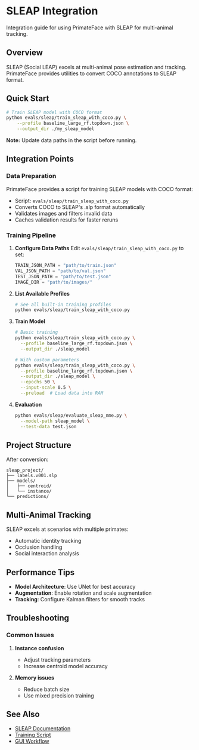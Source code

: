 # SLEAP Integration

Integration guide for using PrimateFace with SLEAP for multi-animal tracking.

## Overview

SLEAP (Social LEAP) excels at multi-animal pose estimation and tracking. PrimateFace provides utilities to convert COCO annotations to SLEAP format.

## Quick Start

```bash
# Train SLEAP model with COCO format
python evals/sleap/train_sleap_with_coco.py \
    --profile baseline_large_rf.topdown.json \
    --output_dir ./my_sleap_model
```

**Note:** Update data paths in the script before running.

## Integration Points

### Data Preparation

PrimateFace provides a script for training SLEAP models with COCO format:
- Script: `evals/sleap/train_sleap_with_coco.py`
- Converts COCO to SLEAP's .slp format automatically
- Validates images and filters invalid data
- Caches validation results for faster reruns

### Training Pipeline

1. **Configure Data Paths**
   Edit `evals/sleap/train_sleap_with_coco.py` to set:
   ```python
   TRAIN_JSON_PATH = "path/to/train.json"
   VAL_JSON_PATH = "path/to/val.json"
   TEST_JSON_PATH = "path/to/test.json"
   IMAGE_DIR = "path/to/images/"
   ```

2. **List Available Profiles**
   ```bash
   # See all built-in training profiles
   python evals/sleap/train_sleap_with_coco.py
   ```

3. **Train Model**
   ```bash
   # Basic training
   python evals/sleap/train_sleap_with_coco.py \
     --profile baseline_large_rf.topdown.json \
     --output_dir ./sleap_model
   
   # With custom parameters
   python evals/sleap/train_sleap_with_coco.py \
     --profile baseline_large_rf.topdown.json \
     --output_dir ./sleap_model \
     --epochs 50 \
     --input-scale 0.5 \
     --preload  # Load data into RAM
   ```

4. **Evaluation**
   ```bash
   python evals/sleap/evaluate_sleap_nme.py \
     --model-path sleap_model \
     --test-data test.json
   ```

## Project Structure

After conversion:
```
sleap_project/
├── labels.v001.slp
├── models/
│   ├── centroid/
│   └── instance/
└── predictions/
```

## Multi-Animal Tracking

SLEAP excels at scenarios with multiple primates:
- Automatic identity tracking
- Occlusion handling
- Social interaction analysis

## Performance Tips

- **Model Architecture**: Use UNet for best accuracy
- **Augmentation**: Enable rotation and scale augmentation
- **Tracking**: Configure Kalman filters for smooth tracks

## Troubleshooting

### Common Issues

1. **Instance confusion**
   - Adjust tracking parameters
   - Increase centroid model accuracy

2. **Memory issues**
   - Reduce batch size
   - Use mixed precision training

## See Also

- [SLEAP Documentation](https://sleap.ai/)
- [Training Script](https://github.com/KordingLab/PrimateFace/blob/main/evals/sleap/train_sleap_with_coco.py)
- [GUI Workflow](../core-workflows/gui.md)